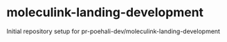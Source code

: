 # moleculink-landing-development

Initial repository setup for pr-poehali-dev/moleculink-landing-development